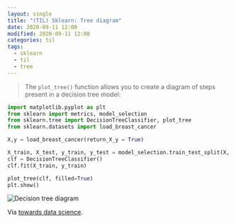 ```yaml
---
layout: single
title: "(TIL) Sklearn: Tree diagram"
date: 2020-09-11 12:00
modified: 2020-09-11 12:00
categories: til
tags:
  - sklearn
  - til
  - tree
---
```


> The `plot_tree()` function allows you to create a diagram of steps present in a decision tree model:

```python
import matplotlib.pyplot as plt 
from sklearn import metrics, model_selection
from sklearn.tree import DecisionTreeClassifier, plot_tree
from sklearn.datasets import load_breast_cancer

X,y = load_breast_cancer(return_X_y = True)

X_train, X_test, y_train, y_test = model_selection.train_test_split(X, y, random_state=0)
clf = DecisionTreeClassifier()
clf.fit(X_train, y_train)

plot_tree(clf, filled=True)
plt.show()
```

![Decision tree diagram](https://miro.medium.com/max/1400/1*tOaFzz-i-9jNUVGY0QQ7eA.png)

Via [towards data science](https://towardsdatascience.com/10-things-you-didnt-know-about-scikit-learn-cccc94c50e4f).
